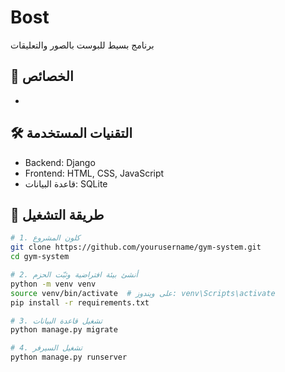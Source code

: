 # Bost
برنامج بسيط للبوست بالصور والتعليقات 

## 🚀 الخصائص

- 


## 🛠️ التقنيات المستخدمة

- Backend: Django 
- Frontend: HTML, CSS, JavaScript 
- قاعدة البيانات: SQLite  
## 🔧 طريقة التشغيل

```bash
# 1. كلون المشروع
git clone https://github.com/yourusername/gym-system.git
cd gym-system

# 2. أنشئ بيئة افتراضية وثبّت الحزم
python -m venv venv
source venv/bin/activate  # على ويندوز: venv\Scripts\activate
pip install -r requirements.txt

# 3. تشغيل قاعدة البيانات
python manage.py migrate

# 4. تشغيل السيرفر
python manage.py runserver
